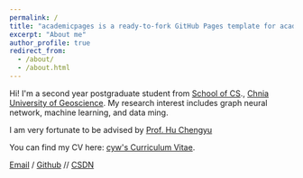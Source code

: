 ```yaml
---
permalink: /
title: "academicpages is a ready-to-fork GitHub Pages template for academic personal websites"
excerpt: "About me"
author_profile: true
redirect_from: 
  - /about/
  - /about.html
---
```


Hi! I'm a second year postgraduate student from [School of CS](https://cs.cug.edu.cn/)., [Chnia University of Geoscience](https://www.cug.edu.cn/). My research interest includes graph neural network, machine learning, and data ming.

I am very fortunate to be advised by [Prof. Hu Chengyu](https://www.researchgate.net/profile/Chengyu-Hu)

You can find my CV here: [cyw's Curriculum Vitae](../assets/Curriculum_Vitae.pdf).

[Email](1202221491@cug.edu.cn) / [Github](https://github.com/sum2dou) // [CSDN](https://blog.csdn.net/weixin_45393580?spm=1000.2115.3001.5343)
